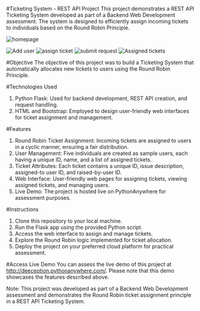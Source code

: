 #Ticketing System - REST API Project
This project demonstrates a REST API Ticketing System developed as part of a Backend Web Development assessment. The system is designed to efficiently assign incoming tickets to individuals based on the Round Robin Principle.

![homepage](https://github.com/deeception/roundrobin/assets/103402113/12ad5302-cc7c-40ae-a48c-ce34caee0e2d)

![Add user](https://github.com/deeception/roundrobin/assets/103402113/dba712d2-ceeb-467b-ac3e-450b7a420980)
![assign ticket](https://github.com/deeception/roundrobin/assets/103402113/85774d35-7092-41f0-acf3-23442d0471e9)
![submit request](https://github.com/deeception/roundrobin/assets/103402113/62ac0db8-02d8-4918-b37b-7dfcc808ad4d)
![Assigned tickets](https://github.com/deeception/roundrobin/assets/103402113/0a8053e2-6914-43d0-ac4b-b68607e7b5d2)

#Objective
The objective of this project was to build a Ticketing System that automatically allocates new tickets to users using the Round Robin Principle.

#Technologies Used
1. Python Flask: Used for backend development, REST API creation, and request handling.
2. HTML and Bootstrap: Employed to design user-friendly web interfaces for ticket assignment and management.

#Features
1. Round Robin Ticket Assignment: Incoming tickets are assigned to users in a cyclic manner, ensuring a fair distribution.
2. User Management: Five individuals are created as sample users, each having a unique ID, name, and a list of assigned tickets.
3. Ticket Attributes: Each ticket contains a unique ID, issue description, assigned-to user ID, and raised-by-user ID.
4. Web Interface: User-friendly web pages for assigning tickets, viewing assigned tickets, and managing users.
5. Live Demo: The project is hosted live on PythonAnywhere for assessment purposes.

#Instructions
1. Clone this repository to your local machine.
2. Run the Flask app using the provided Python script.
3. Access the web interface to assign and manage tickets.
4. Explore the Round Robin logic implemented for ticket allocation.
5. Deploy the project on your preferred cloud platform for practical assessment.

#Access Live Demo
You can assess the live demo of this project at http://deeception.pythonanywhere.com/. Please note that this demo showcases the features described above.

Note: This project was developed as part of a Backend Web Development assessment and demonstrates the Round Robin ticket assignment principle in a REST API Ticketing System.
